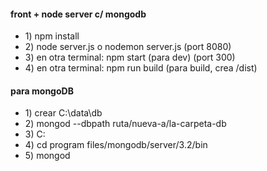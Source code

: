 <body>
<h4>front + node server c/ mongodb</h4>
<ul>
<li>1) npm install</li>
<li>2) node server.js o nodemon server.js (port 8080)</li>
<li>3) en otra terminal: npm start (para dev) (port 300)</li>
<li>4) en otra terminal: npm run build (para build, crea /dist)</li>
</ul>

<h4>para mongoDB</h4>
<ul>
<li>1) crear C:\data\db</li>
<li>2) mongod --dbpath ruta/nueva-a/la-carpeta-db</li>
<li>3) C:</li>
<li>4) cd program files/mongodb/server/3.2/bin</li> 
<li>5) mongod</li>
</ul>
</body>
</html>
